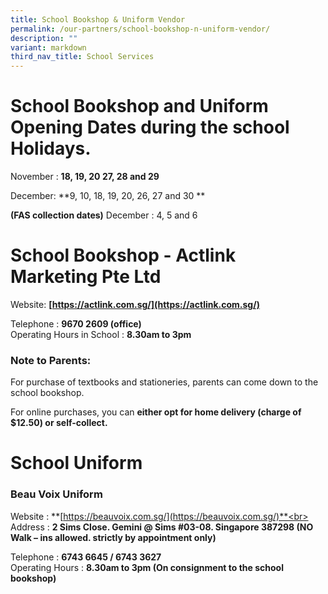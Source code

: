 ```yaml
---
title: School Bookshop & Uniform Vendor
permalink: /our-partners/school-bookshop-n-uniform-vendor/
description: ""
variant: markdown
third_nav_title: School Services
---
```

# School Bookshop and Uniform Opening Dates during the school Holidays. 

November : **18, 19, 20 27, 28 and 29**

December:  **9, 10, 18, 19, 20, 26, 27 and 30 **

**(FAS collection dates)**
December : 4, 5 and 6 
                        


# School Bookshop - Actlink Marketing Pte Ltd  

Website: **[https://actlink.com.sg/](https://actlink.com.sg/)**

Telephone : **9670 2609 (office)**<br>
Operating Hours in School : **8.30am to 3pm**

### Note to Parents:

For purchase of textbooks and stationeries, parents can come down to the school bookshop.

For online purchases, you can **either opt for home delivery (charge of $12.50) or self-collect.**



# School Uniform

### Beau Voix Uniform  

Website : **[https://beauvoix.com.sg/](https://beauvoix.com.sg/)**<br>
Address : **2 Sims Close. Gemini @ Sims #03-08. Singapore 387298 (NO Walk – ins allowed. strictly by appointment only)**

Telephone : **6743 6645 / 6743 3627**<br>
Operating Hours : **8.30am to 3pm (On consignment to the school bookshop)**